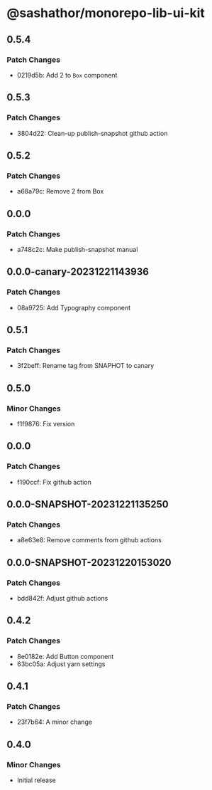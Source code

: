 # @sashathor/monorepo-lib-ui-kit

## 0.5.4

### Patch Changes

- 0219d5b: Add 2 to `Box` component

## 0.5.3

### Patch Changes

- 3804d22: Clean-up publish-snapshot github action

## 0.5.2

### Patch Changes

- a68a79c: Remove 2 from Box

## 0.0.0

### Patch Changes

- a748c2c: Make publish-snapshot manual

## 0.0.0-canary-20231221143936

### Patch Changes

- 08a9725: Add Typography component

## 0.5.1

### Patch Changes

- 3f2beff: Rename tag from SNAPHOT to canary

## 0.5.0

### Minor Changes

- f1f9876: Fix version

## 0.0.0

### Patch Changes

- f190ccf: Fix github action

## 0.0.0-SNAPSHOT-20231221135250

### Patch Changes

- a8e63e8: Remove comments from github actions

## 0.0.0-SNAPSHOT-20231220153020

### Patch Changes

- bdd842f: Adjust github actions

## 0.4.2

### Patch Changes

- 8e0182e: Add Button component
- 63bc05a: Adjust yarn settings

## 0.4.1

### Patch Changes

- 23f7b64: A minor change

## 0.4.0

### Minor Changes

- Initial release
